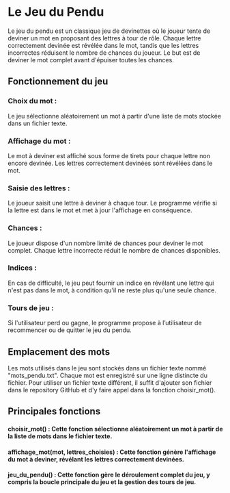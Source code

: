 # **Le Jeu du Pendu**

Le jeu du pendu est un classique jeu de devinettes où le joueur tente de deviner un mot en proposant des lettres à tour de rôle. Chaque lettre correctement devinée est révélée dans le mot, tandis que les lettres incorrectes réduisent le nombre de chances du joueur. Le but est de deviner le mot complet avant d'épuiser toutes les chances.

## **Fonctionnement du jeu**

### **Choix du mot :** 
Le jeu sélectionne aléatoirement un mot à partir d'une liste de mots stockée dans un fichier texte.

### **Affichage du mot :** 
Le mot à deviner est affiché sous forme de tirets pour chaque lettre non encore devinée. Les lettres correctement devinées sont révélées dans le mot.

### **Saisie des lettres :** 
Le joueur saisit une lettre à deviner à chaque tour. Le programme vérifie si la lettre est dans le mot et met à jour l'affichage en conséquence.

### **Chances :** 
Le joueur dispose d'un nombre limité de chances pour deviner le mot complet. Chaque lettre incorrecte réduit le nombre de chances disponibles.

### **Indices :** 
En cas de difficulté, le jeu peut fournir un indice en révélant une lettre qui n'est pas dans le mot, à condition qu'il ne reste plus qu'une seule chance.

### **Tours de jeu :**
Si l'utilisateur perd ou gagne, le programme propose à l’utilisateur de recommencer ou de quitter le jeu du pendu.

## **Emplacement des mots**

Les mots utilisés dans le jeu sont stockés dans un fichier texte nommé "mots_pendu.txt". Chaque mot est enregistré sur une ligne distincte du fichier. Pour utiliser un fichier texte différent, il suffit d'ajouter son fichier dans le repository GitHub et d'y faire appel dans la fonction choisir_mot().

## **Principales fonctions**

#### **choisir_mot() :** Cette fonction sélectionne aléatoirement un mot à partir de la liste de mots dans le fichier texte.

#### **affichage_mot(mot, lettres_choisies) :** Cette fonction génère l'affichage du mot à deviner, révélant les lettres correctement devinées.

#### **jeu_du_pendu() :** Cette fonction gère le déroulement complet du jeu, y compris la boucle principale du jeu et la gestion des tours de jeu.